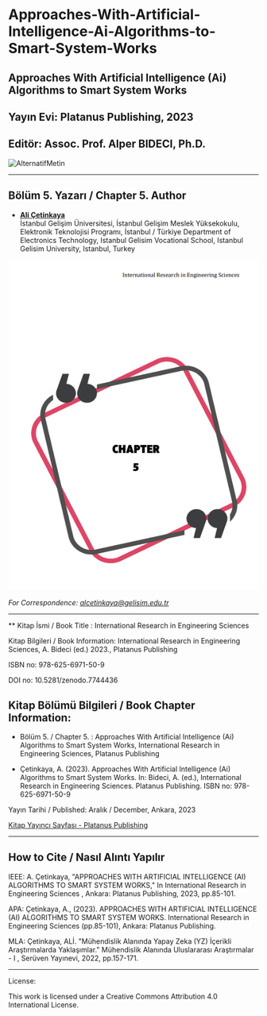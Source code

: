 # Approaches-With-Artificial-Intelligence-Ai-Algorithms-to-Smart-System-Works

## Approaches With Artificial Intelligence (Ai) Algorithms to Smart System Works

## Yayın Evi: Platanus Publishing, 2023

## Editör: Assoc. Prof. Alper BIDECI, Ph.D.

![AlternatifMetin](https://github.com/acetinkaya/Approaches-With-Artificial-Intelligence-Ai-Algorithms-to-Smart-System-Works/blob/main/Platanus_yay%C4%B1n.png)

----

## Bölüm 5. Yazarı / Chapter 5. Author

- [**Ali Çetinkaya**](https://scholar.google.com.tr/citations?user=XSEW-NcAAAAJ)    
  İstanbul Gelişim Üniversitesi, İstanbul Gelişim Meslek Yüksekokulu, Elektronik Teknolojisi Programı, İstanbul / Türkiye
  Department of Electronics Technology, Istanbul Gelisim Vocational School, Istanbul Gelisim University, Istanbul, Turkey

![AlternatifMetin](https://github.com/acetinkaya/Approaches-With-Artificial-Intelligence-Ai-Algorithms-to-Smart-System-Works/blob/main/Platanus_bolum5.png)

*For Correspondence: alcetinkaya@gelisim.edu.tr*

---

** Kitap İsmi / Book Title : International Research in Engineering Sciences

Kitap Bilgileri / Book Information: International Research in Engineering Sciences, A. Bideci (ed.) 2023., Platanus Publishing

ISBN no: 978-625-6971-50-9

DOI no: 10.5281/zenodo.7744436

## Kitap Bölümü Bilgileri / Book Chapter Information:  

* Bölüm 5. / Chapter 5. : Approaches With Artificial Intelligence (Ai) Algorithms to Smart System Works, International Research in Engineering Sciences, Platanus Publishing

* Çetinkaya, A. (2023). Approaches With Artificial Intelligence (Ai) Algorithms to Smart System Works. In: Bideci, A. (ed.), International Research in Engineering Sciences. Platanus Publishing. ISBN no: 978-625-6971-50-9

Yayın Tarihi / Published: Aralık / December, Ankara, 2023

[Kitap Yayıncı Sayfası - Platanus Publishing](https://www.platanuskitap.com/)

---

## How to Cite / Nasıl Alıntı Yapılır

IEEE: A. Çetinkaya, "APPROACHES WITH ARTIFICIAL INTELLIGENCE (AI) ALGORITHMS TO SMART SYSTEM WORKS," In International Research in Engineering Sciences , Ankara: Platanus Publishing, 2023, pp.85-101.

APA: Çetinkaya, A., (2023). APPROACHES WITH ARTIFICIAL INTELLIGENCE (AI) ALGORITHMS TO SMART SYSTEM WORKS. International Research in Engineering Sciences (pp.85-101), Ankara: Platanus Publishing.

MLA: Çetinkaya, ALİ. "Mühendislik Alanında Yapay Zeka (YZ) İçerikli Araştırmalarda Yaklaşımlar." Mühendislik Alanında Uluslararası Araştırmalar - I , Serüven Yayınevi, 2022, pp.157-171.

---

License:

This work is licensed under a Creative Commons Attribution 4.0 International License.

